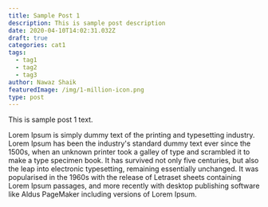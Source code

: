```yaml
---
title: Sample Post 1
description: This is sample post description
date: 2020-04-10T14:02:31.032Z
draft: true
categories: cat1
tags:
  - tag1
  - tag2
  - tag3
author: Nawaz Shaik
featuredImage: /img/1-million-icon.png
type: post
---
```

This is sample post 1  text.  

Lorem Ipsum is simply dummy text of the printing and typesetting industry. Lorem Ipsum has been the industry's standard dummy text ever since the 1500s, when an unknown printer took a galley of type and scrambled it to make a type specimen book. It has survived not only five centuries, but also the leap into electronic typesetting, remaining essentially unchanged. It was popularised in the 1960s with the release of Letraset sheets containing Lorem Ipsum passages, and more recently with desktop publishing software like Aldus PageMaker including versions of Lorem Ipsum.
